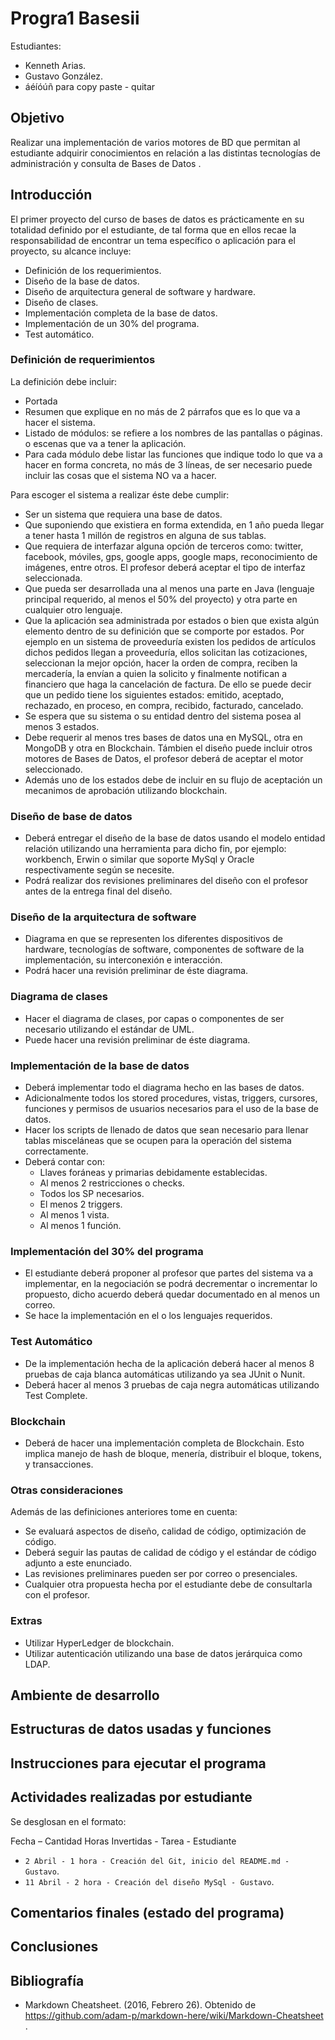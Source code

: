 # Progra1 Basesii
Estudiantes:
- Kenneth Arias.
- Gustavo González.
- áéíóúñ para copy paste - quitar

## Objetivo 

Realizar una implementación de varios motores de BD que permitan al estudiante adquirir conocimientos en relación a las distintas tecnologías de administración y consulta de Bases de Datos .

## Introducción

El primer proyecto del curso de bases de datos es prácticamente en su totalidad definido por el estudiante, de tal forma que en ellos recae la responsabilidad de encontrar un tema específico o aplicación para el proyecto, su alcance incluye:

- Definición de los requerimientos.
- Diseño de la base de datos.
- Diseño de arquitectura general de software y hardware.
- Diseño de clases.
- Implementación completa de la base de datos.
- Implementación de un 30% del programa.
- Test automático.

### Definición de requerimientos

La definición debe incluir:

- Portada
- Resumen que explique en no más de 2 párrafos que es lo que va a hacer el sistema.
- Listado de módulos: se refiere a los nombres de las pantallas o páginas. o escenas que va a tener la aplicación.
- Para cada módulo debe listar las funciones que indique todo lo que va a hacer en forma concreta, no más de 3 líneas, de ser necesario puede incluir las cosas que el sistema NO va a hacer.

Para escoger el sistema a realizar éste debe cumplir:

- Ser un sistema que requiera una base de datos.
- Que suponiendo que existiera en forma extendida, en 1 año pueda llegar a tener hasta 1 millón de registros en alguna de sus tablas.
- Que requiera de interfazar alguna opción de terceros como: twitter, facebook, móviles, gps, google apps, google maps, reconocimiento de imágenes, entre otros. El profesor deberá aceptar el tipo de interfaz seleccionada.
- Que pueda ser desarrollada una al menos una parte en Java (lenguaje principal requerido, al menos el 50% del proyecto) y otra parte en cualquier otro lenguaje.
- Que la aplicación sea administrada por estados o bien que exista algún elemento dentro de su definición que se comporte por estados. Por ejemplo en un sistema de proveeduría existen los pedidos de artículos dichos pedidos llegan a proveeduría, ellos solicitan las cotizaciones, seleccionan la mejor opción, hacer la orden de compra, reciben la mercadería, la envían a quien la solicito y finalmente notifican a financiero que haga la cancelación de factura. De ello se puede decir que un pedido tiene los siguientes estados: emitido, aceptado, rechazado, en proceso, en compra, recibido, facturado, cancelado.
- Se espera que su sistema o su entidad dentro del sistema posea al menos 3 estados.
- Debe requerir al menos tres bases de datos una en MySQL, otra en MongoDB y otra en Blockchain. Támbien el diseño puede incluir otros motores de Bases de Datos, el profesor deberá de aceptar el motor seleccionado.
- Además uno de los estados debe de incluir en su flujo de aceptación un mecanimos de aprobación utilizando blockchain.

### Diseño de base de datos

- Deberá entregar el diseño de la base de datos usando el modelo entidad relación utilizando una herramienta para dicho fin, por ejemplo: workbench, Erwin o similar que soporte MySql y Oracle respectivamente según se necesite.
- Podrá realizar dos revisiones preliminares del diseño con el profesor antes de la entrega final del diseño.

### Diseño de la arquitectura de software

- Diagrama en que se representen los diferentes dispositivos de hardware, tecnologías de software, componentes de software de la implementación, su interconexión e interacción.
- Podrá hacer una revisión preliminar de éste diagrama.

### Diagrama de clases

- Hacer el diagrama de clases, por capas o componentes de ser necesario utilizando el estándar de UML.
- Puede hacer una revisión preliminar de éste diagrama.

### Implementación de la base de datos

- Deberá implementar todo el diagrama hecho en las bases de datos.
- Adicionalmente todos los stored procedures, vistas, triggers, cursores, funciones y permisos de usuarios necesarios para el uso de la base de datos.
- Hacer los scripts de llenado de datos que sean necesario para llenar tablas misceláneas que se ocupen para la operación del sistema correctamente.
- Deberá contar con:
  - Llaves foráneas y primarias debidamente establecidas.
  - Al menos 2 restricciones o checks.
  - Todos los SP necesarios.
  - El menos 2 triggers.
  - Al menos 1 vista.
  - Al menos 1 función.

### Implementación del 30% del programa
 
 - El estudiante deberá proponer al profesor que partes del sistema va a implementar, en la negociación se podrá decrementar o incrementar lo propuesto, dicho acuerdo deberá quedar documentado en al menos un correo.
- Se hace la implementación en el o los lenguajes requeridos.

### Test Automático

- De la implementación hecha de la aplicación deberá hacer al menos 8 pruebas de caja blanca automáticas utilizando ya sea JUnit o Nunit.
- Deberá hacer al menos 3 pruebas de caja negra automáticas utilizando Test Complete.

### Blockchain

- Deberá de hacer una implementación completa de Blockchain. Esto implica manejo de hash de bloque, menería, distribuir el bloque, tokens, y transacciones.

### Otras consideraciones

Además de las definiciones anteriores tome en cuenta:

- Se evaluará aspectos de diseño, calidad de código, optimización de código.
- Deberá seguir las pautas de calidad de código y el estándar de código adjunto a este enunciado.
- Las revisiones preliminares pueden ser por correo o presenciales.
- Cualquier otra propuesta hecha por el estudiante debe de consultarla con el profesor.

### Extras

- Utilizar HyperLedger de blockchain.
- Utilizar autenticación utilizando una base de datos jerárquica como LDAP.

## Ambiente de desarrollo
## Estructuras de datos usadas y funciones
## Instrucciones para ejecutar el programa
## Actividades realizadas por estudiante

Se desglosan en el formato: 

Fecha – Cantidad Horas Invertidas - Tarea - Estudiante

- `2 Abril - 1 hora - Creación del Git, inicio del README.md - Gustavo`. 
- `11 Abril - 2 hora - Creación del diseño MySql - Gustavo`. 

## Comentarios finales (estado del programa)
## Conclusiones
## Bibliografía

- Markdown Cheatsheet. (2016, Febrero 26). Obtenido de https://github.com/adam-p/markdown-here/wiki/Markdown-Cheatsheet .

